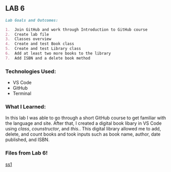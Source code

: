## LAB 6

```markdown
Lab Goals and Outcomes:

1.  Join GitHub and work through Introduction to GitHub course
2.  Create lab file
3.  Classes overview
4.  Create and test Book class
5.  Create and test Library class
6.  Add at least two more books to the library
7.  Add ISBN and a delete book method

```

### Technologies Used:
- VS Code
- GitHub
- Terminal

### What I Learned:
In this lab I was able to go through a short GitHub course to get familiar with the language and site. After that, I created a digital book libary in VS Code using *class*, *counstructor*, and *this.*. This digital library allowed me to add, delete, and count books and took inputs such as book name, author, date published, and ISBN. 

### Files from Lab 6!

[ss1](lab06.png)
